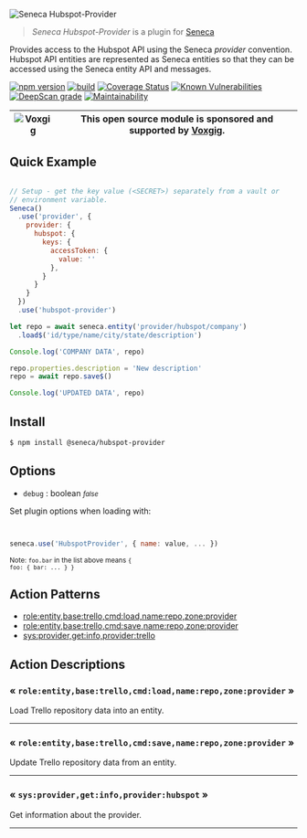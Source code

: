 ![Seneca Hubspot-Provider](http://senecajs.org/files/assets/seneca-logo.png)

> _Seneca Hubspot-Provider_ is a plugin for [Seneca](http://senecajs.org)


Provides access to the Hubspot API using the Seneca *provider*
convention. Hubspot API entities are represented as Seneca entities so
that they can be accessed using the Seneca entity API and messages.


[![npm version](https://img.shields.io/npm/v/@seneca/trello-provider.svg)](https://npmjs.com/package/@seneca/trello-provider)
[![build](https://github.com/senecajs/seneca-trello-provider/actions/workflows/build.yml/badge.svg)](https://github.com/senecajs/seneca-trello-provider/actions/workflows/build.yml)
[![Coverage Status](https://coveralls.io/repos/github/senecajs/seneca-trello-provider/badge.svg?branch=main)](https://coveralls.io/github/senecajs/seneca-trello-provider?branch=main)
[![Known Vulnerabilities](https://snyk.io/test/github/senecajs/seneca-trello-provider/badge.svg)](https://snyk.io/test/github/senecajs/seneca-trello-provider)
[![DeepScan grade](https://deepscan.io/api/teams/5016/projects/19462/branches/505954/badge/grade.svg)](https://deepscan.io/dashboard#view=project&tid=5016&pid=19462&bid=505954)
[![Maintainability](https://api.codeclimate.com/v1/badges/f76e83896b731bb5d609/maintainability)](https://codeclimate.com/github/senecajs/seneca-trello-provider/maintainability)


| ![Voxgig](https://www.voxgig.com/res/img/vgt01r.png) | This open source module is sponsored and supported by [Voxgig](https://www.voxgig.com). |
|---|---|


## Quick Example


```js

// Setup - get the key value (<SECRET>) separately from a vault or
// environment variable.
Seneca()
  .use('provider', {
    provider: {
      hubspot: {
        keys: {
          accessToken: {
            value: ''
          },
        }
      }
    }
  })
  .use('hubspot-provider')

let repo = await seneca.entity('provider/hubspot/company')
  .load$('id/type/name/city/state/description')

Console.log('COMPANY DATA', repo)

repo.properties.description = 'New description'
repo = await repo.save$()

Console.log('UPDATED DATA', repo)

```

## Install

```sh
$ npm install @seneca/hubspot-provider
```



<!--START:options-->


## Options

* `debug` : boolean <i><small>false</small></i>


Set plugin options when loading with:
```js


seneca.use('HubspotProvider', { name: value, ... })


```


<small>Note: <code>foo.bar</code> in the list above means 
<code>{ foo: { bar: ... } }</code></small> 



<!--END:options-->

<!--START:action-list-->


## Action Patterns

* [role:entity,base:trello,cmd:load,name:repo,zone:provider](#-roleentitybasetrellocmdloadnamerepozoneprovider-)
* [role:entity,base:trello,cmd:save,name:repo,zone:provider](#-roleentitybasetrellocmdsavenamerepozoneprovider-)
* [sys:provider,get:info,provider:trello](#-sysprovidergetinfoprovidertrello-)


<!--END:action-list-->

<!--START:action-desc-->


## Action Descriptions

### &laquo; `role:entity,base:trello,cmd:load,name:repo,zone:provider` &raquo;

Load Trello repository data into an entity.



----------
### &laquo; `role:entity,base:trello,cmd:save,name:repo,zone:provider` &raquo;

Update Trello repository data from an entity.



----------
### &laquo; `sys:provider,get:info,provider:hubspot` &raquo;

Get information about the provider.



----------


<!--END:action-desc-->
